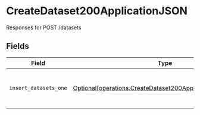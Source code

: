 # CreateDataset200ApplicationJSON

Responses for POST /datasets


## Fields

| Field                                                                                                                                  | Type                                                                                                                                   | Required                                                                                                                               | Description                                                                                                                            |
| -------------------------------------------------------------------------------------------------------------------------------------- | -------------------------------------------------------------------------------------------------------------------------------------- | -------------------------------------------------------------------------------------------------------------------------------------- | -------------------------------------------------------------------------------------------------------------------------------------- |
| `insert_datasets_one`                                                                                                                  | [Optional[operations.CreateDataset200ApplicationJSONDatasets]](undefined/models/operations/createdataset200applicationjsondatasets.md) | :heavy_minus_sign:                                                                                                                     | columns and relationships of "datasets"                                                                                                |